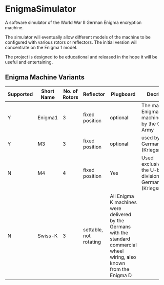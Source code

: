 # EnigmaSimulator

A software simulator of the World War II German Enigma encryption machine.

The simulator will eventually allow different models of the machine to be configured with various rotors or reflectors.  The initial version will concentrate on the Enigma 1 model.

The project is designed to be educational and released in the hope it will be useful and entertaining.

## Enigma Machine Variants

|Supported|Short Name|No. of Rotors|Reflector|Plugboard|Decription|
|---------|----------|-------------|---------|---------|----------|
| Y       |	Enigma1  | 3           | fixed position | optional | The main Enigma machine used by the German Army |
| Y       | M3       | 3      	   | fixed position | optional | used by the German Navy (Kriegsmarine). |
| N       | M4       | 4      	   | fixed position | Yes | Used exclusively by the U-boat division of the German Navy (Kriegsmarine)|
| N       | Swiss-K  | 3           | settable, not rotating | All Enigma K machines were delivered by the Germans with the standard commercial wheel wiring, also known from the Enigma D |